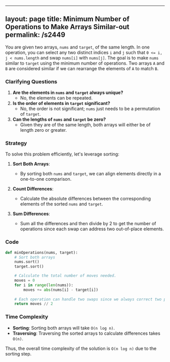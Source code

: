 
---
layout: page
title:  Minimum Number of Operations to Make Arrays Similar-out
permalink: /s2449
---
You are given two arrays, `nums` and `target`, of the same length. In one operation, you can select any two distinct indices `i` and `j` such that `0 <= i, j < nums.length` and swap `nums[i]` with `nums[j]`. The goal is to make `nums` similar to `target` using the minimum number of operations. Two arrays `A` and `B` are considered similar if we can rearrange the elements of `A` to match `B`.

### Clarifying Questions
1. **Are the elements in `nums` and `target` always unique?**
   - No, the elements can be repeated.
2. **Is the order of elements in `target` significant?**
   - No, the order is not significant; `nums` just needs to be a permutation of `target`.
3. **Can the lengths of `nums` and `target` be zero?**
   - Given they are of the same length, both arrays will either be of length zero or greater.

### Strategy
To solve this problem efficiently, let's leverage sorting:

1. **Sort Both Arrays**:
   - By sorting both `nums` and `target`, we can align elements directly in a one-to-one comparison.
   
2. **Count Differences**:
   - Calculate the absolute differences between the corresponding elements of the sorted `nums` and `target`.

3. **Sum Differences**:
   - Sum all the differences and then divide by 2 to get the number of operations since each swap can address two out-of-place elements.

### Code
```python
def minOperations(nums, target):
    # Sort both arrays
    nums.sort()
    target.sort()

    # Calculate the total number of moves needed.
    moves = 0
    for i in range(len(nums)):
        moves += abs(nums[i] - target[i])
    
    # Each operation can handle two swaps since we always correct two positions with one operation.
    return moves // 2
```

### Time Complexity
- **Sorting**: Sorting both arrays will take `O(n log n)`.
- **Traversing**: Traversing the sorted arrays to calculate differences takes `O(n)`.

Thus, the overall time complexity of the solution is `O(n log n)` due to the sorting step.